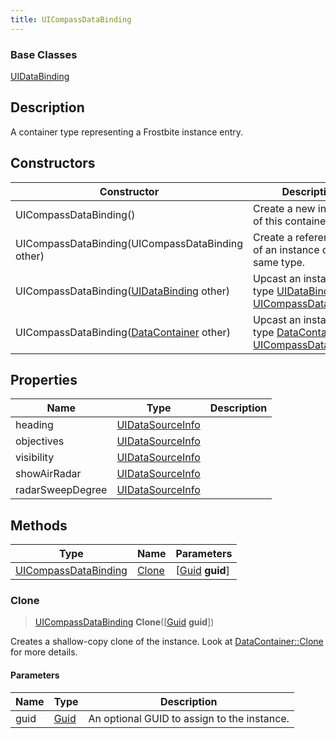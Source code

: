 ```yaml
---
title: UICompassDataBinding
---
```

### Base Classes

[UIDataBinding](/vext/ref/fb/uidatabinding/)

## Description

A container type representing a Frostbite instance entry.

## Constructors

| Constructor                                                                     | Description                                                                                                                     |
| ------------------------------------------------------------------------------- | ------------------------------------------------------------------------------------------------------------------------------- |
| UICompassDataBinding()                                                          | Create a new instance of this container type.                                                                                   |
| UICompassDataBinding(UICompassDataBinding other)                                | Create a reference copy of an instance of the same type.                                                                        |
| UICompassDataBinding([UIDataBinding](/vext/ref/fb/uidatabinding/) other)                      | Upcast an instance of type [UIDataBinding](/vext/ref/fb/uidatabinding/) to [UICompassDataBinding](/vext/ref/fb/uicompassdatabinding/).                      |
| UICompassDataBinding([DataContainer](/vext/ref/shared/class/datacontainer) other) | Upcast an instance of type [DataContainer](/vext/ref/shared/class/datacontainer) to [UICompassDataBinding](/vext/ref/fb/uicompassdatabinding/). |

## Properties

| Name             | Type                                 | Description |
| ---------------- | ------------------------------------ | ----------- |
| heading          | [UIDataSourceInfo](/vext/ref/fb/uidatasourceinfo/) |             |
| objectives       | [UIDataSourceInfo](/vext/ref/fb/uidatasourceinfo/) |             |
| visibility       | [UIDataSourceInfo](/vext/ref/fb/uidatasourceinfo/) |             |
| showAirRadar     | [UIDataSourceInfo](/vext/ref/fb/uidatasourceinfo/) |             |
| radarSweepDegree | [UIDataSourceInfo](/vext/ref/fb/uidatasourceinfo/) |             |

## Methods

| Type                                         | Name            | Parameters                                     |
| -------------------------------------------- | --------------- | ---------------------------------------------- |
| [UICompassDataBinding](/vext/ref/fb/uicompassdatabinding/) | [Clone](#clone) | \[[Guid](/vext/ref/shared/class/guid) **guid**\] |

### Clone

> [UICompassDataBinding](/vext/ref/fb/uicompassdatabinding/) **Clone**(\[[Guid](/vext/ref/shared/class/guid) **guid**\])

Creates a shallow-copy clone of the instance. Look at [DataContainer::Clone](/vext/ref/shared/class/datacontainer#clone) for more details.

#### Parameters

| Name | Type         | Description                                 |
| ---- | ------------ | ------------------------------------------- |
| guid | [Guid](/vext/ref/shared/class/guid/) | An optional GUID to assign to the instance. |
